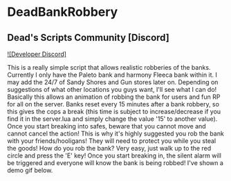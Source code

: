 # DeadBankRobbery
## Dead's Scripts Community [Discord]
[![Developer Discord]](https://discord.gg/m39AUuSatU)

This is a really simple script that allows realistic robberies of the banks. Currently I only have the Paleto bank and harmony Fleeca bank within it. I may add the 24/7 of Sandy Shores and Gun stores later on. Depending on suggestions of what other locations you guys want, I'll see what I can do!
Basically this allows an animation of robbing the bank for users and fun RP for all on the server.
Banks reset every 15 minutes after a bank robbery, so this gives the cops a break (this time is subject to increase/decrease if you find it in the server.lua and simply change the value '15' to another value). Once you start breaking into safes, beware that you cannot move and cannot cancel the action! This is why it's highly suggested you rob the bank with your friends/hooligans! They will need to protect you while you steal the goods! How do you rob the bank? Very easy, just walk up to the red circle and press the 'E' key! Once you start breaking in, the silent alarm will be triggered and everyone will know the bank is being robbed! I've shown a demo gif below. 
